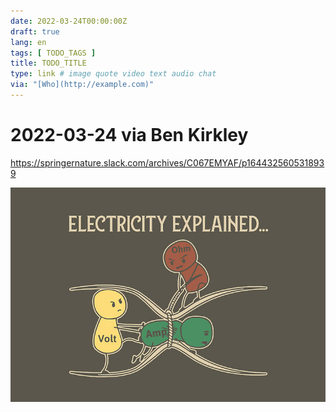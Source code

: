 ```yaml
---
date: 2022-03-24T00:00:00Z
draft: true
lang: en
tags: [ TODO_TAGS ]
title: TODO_TITLE
type: link # image quote video text audio chat
via: "[Who](http://example.com)"
---
```



# 2022-03-24 via Ben Kirkley
https://springernature.slack.com/archives/C067EMYAF/p1644325605318939


![2022-03-24 via Ben Kirkley](2022-03-24%20via%20Ben%20Kirkley.png)

